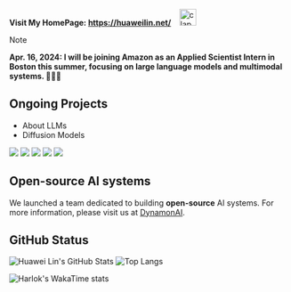 **Visit My HomePage: https://huaweilin.net/** &ensp; <img src="https://emojis.slackmojis.com/emojis/images/1643514812/8268/blob-hype.gif?1643514812" width="30" alt="clap"> 

> [!NOTE]
> **Apr. 16, 2024: I will be joining Amazon as an Applied Scientist Intern in Boston this summer, focusing on large language models and multimodal systems. 🎉🎉🎉**<br />

## Ongoing Projects
- About LLMs
- Diffusion Models


[![](https://img.shields.io/badge/C%2B%2B-00599C?style=for-the-badge&logo=c%2B%2B&logoColor=white)](https://huaweilin.net/)
[![](https://img.shields.io/badge/C-00599C?style=for-the-badge&logo=c&logoColor=white)](https://huaweilin.net/)
[![](https://img.shields.io/badge/Python-FFD43B?style=for-the-badge&logo=python&logoColor=blue)](https://huaweilin.net/)
[![](https://img.shields.io/badge/Linux-FCC624?style=for-the-badge&logo=linux&logoColor=black)](https://huaweilin.net/)
[![](https://img.shields.io/badge/VIM-%2311AB00.svg?&style=for-the-badge&logo=vim&logoColor=white)](https://huaweilin.net/)

## Open-source AI systems
We launched a team dedicated to building **open-source** AI systems. For more information, please visit us at [DynamonAI](https://dynamonai.com).

## GitHub Status

![Huawei Lin's GitHub Stats](https://github-readme-stats.vercel.app/api?username=huawei-lin&show_icons=true&hide_rank=true&include_all_commits=true)
![Top Langs](https://github-readme-stats.vercel.app/api/top-langs/?username=huawei-lin&layout=compact&size_weight=0.5&count_weight=0.5&langs_count=8&exclude_repo=huawei-lin.github.io,Brain_Decoding_Analysis)

![Harlok's WakaTime stats](https://github-readme-stats.vercel.app/api/wakatime?username=huaweilin&layout=compact)
